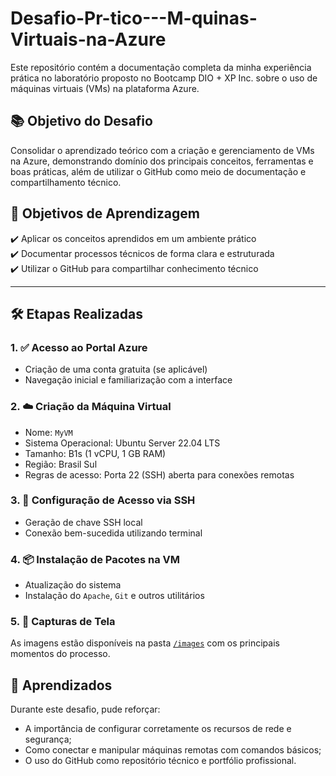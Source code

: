 # Desafio-Pr-tico---M-quinas-Virtuais-na-Azure
Este repositório contém a documentação completa da minha experiência prática no laboratório proposto no Bootcamp DIO + XP Inc. sobre o uso de máquinas virtuais (VMs) na plataforma Azure.

## 📚 Objetivo do Desafio

Consolidar o aprendizado teórico com a criação e gerenciamento de VMs na Azure, demonstrando domínio dos principais conceitos, ferramentas e boas práticas, além de utilizar o GitHub como meio de documentação e compartilhamento técnico.

## 🎯 Objetivos de Aprendizagem

✔️ Aplicar os conceitos aprendidos em um ambiente prático  
✔️ Documentar processos técnicos de forma clara e estruturada  
✔️ Utilizar o GitHub para compartilhar conhecimento técnico  

---

## 🛠️ Etapas Realizadas

### 1. ✅ Acesso ao Portal Azure
- Criação de uma conta gratuita (se aplicável)
- Navegação inicial e familiarização com a interface

### 2. ☁️ Criação da Máquina Virtual
- Nome: `MyVM`
- Sistema Operacional: Ubuntu Server 22.04 LTS
- Tamanho: B1s (1 vCPU, 1 GB RAM)
- Região: Brasil Sul
- Regras de acesso: Porta 22 (SSH) aberta para conexões remotas

### 3. 🔐 Configuração de Acesso via SSH
- Geração de chave SSH local
- Conexão bem-sucedida utilizando terminal

### 4. 📦 Instalação de Pacotes na VM
- Atualização do sistema
- Instalação do `Apache`, `Git` e outros utilitários

### 5. 📸 Capturas de Tela
As imagens estão disponíveis na pasta [`/images`](./images) com os principais momentos do processo.


## 🧠 Aprendizados

Durante este desafio, pude reforçar:
- A importância de configurar corretamente os recursos de rede e segurança;
- Como conectar e manipular máquinas remotas com comandos básicos;
- O uso do GitHub como repositório técnico e portfólio profissional.

